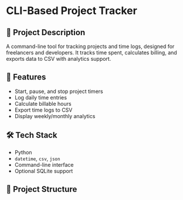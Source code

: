 # CLI-Based Project Tracker

## 📌 Project Description
A command-line tool for tracking projects and time logs, designed for freelancers and developers. It tracks time spent, calculates billing, and exports data to CSV with analytics support.

## 🚀 Features
- Start, pause, and stop project timers
- Log daily time entries
- Calculate billable hours
- Export time logs to CSV
- Display weekly/monthly analytics

## 🛠️ Tech Stack
- Python
- `datetime`, `csv`, `json`
- Command-line interface
- Optional SQLite support

## 📂 Project Structure
